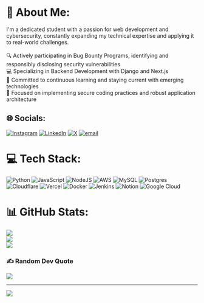 # 💫 About Me:
I'm a dedicated student with a passion for web development and cybersecurity, constantly expanding my technical expertise and applying it to real-world challenges.<br><br>🔍 Actively participating in Bug Bounty Programs, identifying and responsibly disclosing security vulnerabilities<br>💻 Specializing in Backend Development with Django and Next.js<br>🌱 Committed to continuous learning and staying current with emerging technologies<br>🔐 Focused on implementing secure coding practices and robust application architecture


## 🌐 Socials:
[![Instagram](https://img.shields.io/badge/Instagram-%23E4405F.svg?logo=Instagram&logoColor=white)](https://instagram.com/vaaditya320) [![LinkedIn](https://img.shields.io/badge/LinkedIn-%230077B5.svg?logo=linkedin&logoColor=white)](https://linkedin.com/in/vaaditya320) [![X](https://img.shields.io/badge/X-black.svg?logo=X&logoColor=white)](https://x.com/vaaditya320) [![email](https://img.shields.io/badge/Email-D14836?logo=gmail&logoColor=white)](mailto:vaaditya320@gmail.com) 

# 💻 Tech Stack:
![Python](https://img.shields.io/badge/python-3670A0?style=flat&logo=python&logoColor=ffdd54) ![JavaScript](https://img.shields.io/badge/javascript-%23323330.svg?style=flat&logo=javascript&logoColor=%23F7DF1E) ![NodeJS](https://img.shields.io/badge/node.js-6DA55F?style=flat&logo=node.js&logoColor=white) ![AWS](https://img.shields.io/badge/AWS-%23FF9900.svg?style=flat&logo=amazon-aws&logoColor=white) ![MySQL](https://img.shields.io/badge/mysql-4479A1.svg?style=flat&logo=mysql&logoColor=white) ![Postgres](https://img.shields.io/badge/postgres-%23316192.svg?style=flat&logo=postgresql&logoColor=white) ![Cloudflare](https://img.shields.io/badge/Cloudflare-F38020?style=flat&logo=Cloudflare&logoColor=white) ![Vercel](https://img.shields.io/badge/vercel-%23000000.svg?style=flat&logo=vercel&logoColor=white) ![Docker](https://img.shields.io/badge/docker-%230db7ed.svg?style=flat&logo=docker&logoColor=white) ![Jenkins](https://img.shields.io/badge/jenkins-%232C5263.svg?style=flat&logo=jenkins&logoColor=white) ![Notion](https://img.shields.io/badge/Notion-%23000000.svg?style=flat&logo=notion&logoColor=white) ![Google Cloud](https://img.shields.io/badge/GoogleCloud-%234285F4.svg?style=flat&logo=google-cloud&logoColor=white)
# 📊 GitHub Stats:
![](https://github-readme-stats.vercel.app/api?username=vaaditya320&theme=react&hide_border=false&include_all_commits=false&count_private=false)<br/>
![](https://nirzak-streak-stats.vercel.app/?user=vaaditya320&theme=react&hide_border=false)<br/>
![](https://github-readme-stats.vercel.app/api/top-langs/?username=vaaditya320&theme=react&hide_border=false&include_all_commits=false&count_private=false&layout=compact)

### ✍️ Random Dev Quote
![](https://quotes-github-readme.vercel.app/api?type=horizontal&theme=radical)

---
[![](https://visitcount.itsvg.in/api?id=vaaditya320&icon=0&color=0)](https://visitcount.itsvg.in)

<!-- Proudly created with GPRM ( https://gprm.itsvg.in ) -->
